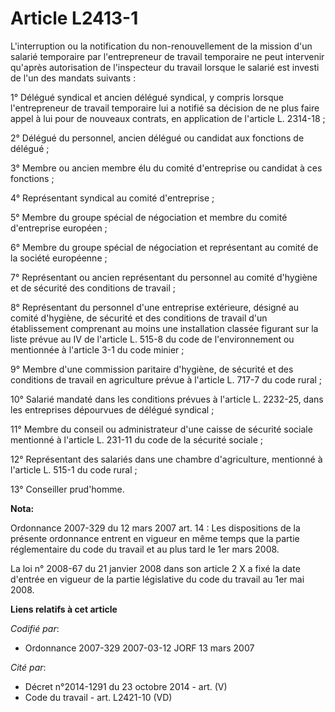 # Article L2413-1

L'interruption ou la notification du non-renouvellement de la mission d'un salarié temporaire par l'entrepreneur de travail
temporaire ne peut intervenir qu'après autorisation de l'inspecteur du travail lorsque le salarié est investi de l'un des
mandats suivants :

1° Délégué syndical et ancien délégué syndical, y compris lorsque l'entrepreneur de travail temporaire lui a notifié sa
décision de ne plus faire appel à lui pour de nouveaux contrats, en application de l'article L. 2314-18 ;

2° Délégué du personnel, ancien délégué ou candidat aux fonctions de délégué ;

3° Membre ou ancien membre élu du comité d'entreprise ou candidat à ces fonctions ;

4° Représentant syndical au comité d'entreprise ;

5° Membre du groupe spécial de négociation et membre du comité d'entreprise européen ;

6° Membre du groupe spécial de négociation et représentant au comité de la société européenne ;

7° Représentant ou ancien représentant du personnel au comité d'hygiène et de sécurité des conditions de travail ;

8° Représentant du personnel d'une entreprise extérieure, désigné au comité d'hygiène, de sécurité et des conditions de
travail d'un établissement comprenant au moins une installation classée figurant sur la liste prévue au IV de l'article L.
515-8 du code de l'environnement ou mentionnée à l'article 3-1 du code minier ;

9° Membre d'une commission paritaire d'hygiène, de sécurité et des conditions de travail en agriculture prévue à l'article L.
717-7 du code rural ;

10° Salarié mandaté dans les conditions prévues à l'article L. 2232-25, dans les entreprises dépourvues de délégué syndical ;

11° Membre du conseil ou administrateur d'une caisse de sécurité sociale mentionné à l'article L. 231-11 du code de la
sécurité sociale ;

12° Représentant des salariés dans une chambre d'agriculture, mentionné à l'article L. 515-1 du code rural ;

13° Conseiller prud'homme.

**Nota:**

Ordonnance 2007-329 du 12 mars 2007 art. 14 : Les dispositions de la présente ordonnance entrent en vigueur en même temps que
la partie réglementaire du code du travail et au plus tard le 1er mars 2008. 

La loi n° 2008-67 du 21 janvier 2008 dans son article 2 X a fixé la date d'entrée en vigueur de la partie législative du code
du travail au 1er mai 2008.

**Liens relatifs à cet article**

_Codifié par_:

  - Ordonnance 2007-329 2007-03-12 JORF 13 mars 2007

_Cité par_:

  - Décret n°2014-1291 du 23 octobre 2014 - art. (V)
  - Code du travail - art. L2421-10 (VD)
